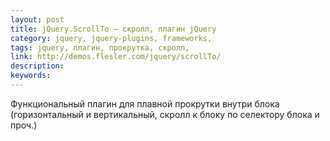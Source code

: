 ```yaml
---
layout: post
title: jQuery.ScrollTo — скролл, плагин jQuery
category: jquery, jquery-plugins, frameworks, 
tags: jquery, плагин, прокрутка, скролл, 
link: http://demos.flesler.com/jquery/scrollTo/
description: 
keywords: 
---
```


<p>Функциональный плагин для плавной прокрутки внутри блока (горизонтальный и вертикальный, скролл к блоку по селектору блока и проч.)</p>
